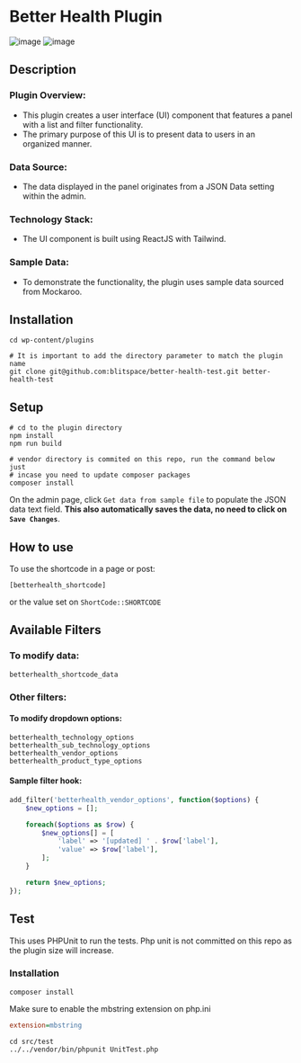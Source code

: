 # Better Health Plugin
![image](https://github.com/blitspace/exam__doubleyolk__better-health-test/assets/167638196/59ca6d93-11ef-4d6e-b7d7-fa962306146f)
![image](https://github.com/blitspace/better-health-test/assets/167638196/4026415e-778d-4b1d-bd1f-1b2d54313ee6)

## Description
### Plugin Overview:
- This plugin creates a user interface (UI) component that features a panel with a list and filter functionality.
- The primary purpose of this UI is to present data to users in an organized manner.

### Data Source:
- The data displayed in the panel originates from a JSON Data setting within the admin.

### Technology Stack:
- The UI component is built using ReactJS with Tailwind.

### Sample Data:
- To demonstrate the functionality, the plugin uses sample data sourced from Mockaroo.

## Installation
```shell
cd wp-content/plugins

# It is important to add the directory parameter to match the plugin name
git clone git@github.com:blitspace/better-health-test.git better-health-test
```

## Setup

```shell
# cd to the plugin directory
npm install
npm run build

# vendor directory is commited on this repo, run the command below just
# incase you need to update composer packages
composer install
```

On the admin page, click `Get data from sample file` to populate the JSON data text field. **This also automatically saves the data, no need to click on `Save Changes`**.

## How to use

To use the shortcode in a page or post:
```
[betterhealth_shortcode]
```
or the value set on `ShortCode::SHORTCODE`

## Available Filters

### To modify data:
```
betterhealth_shortcode_data
```

### Other filters:

#### To modify dropdown options:
```
betterhealth_technology_options
betterhealth_sub_technology_options
betterhealth_vendor_options
betterhealth_product_type_options
```

#### Sample filter hook:
```php
add_filter('betterhealth_vendor_options', function($options) {
	$new_options = [];

	foreach($options as $row) {
		$new_options[] = [
			'label' => '[updated] ' . $row['label'],
			'value' => $row['label'],
		];
	}

	return $new_options;
});
```

## Test

This uses PHPUnit to run the tests. Php unit is not committed on this repo as the plugin size will increase.

### Installation
```
composer install
```

Make sure to enable the mbstring extension on php.ini
```ini
extension=mbstring
```

```shell
cd src/test
../../vendor/bin/phpunit UnitTest.php
```
